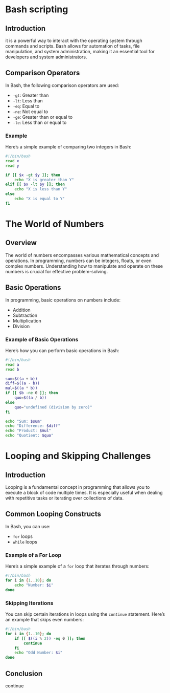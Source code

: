 # Bash scripting

## Introduction
it is a powerful way to interact with the operating system through commands and scripts. Bash allows for automation of tasks, file manipulation, and system administration, making it an essential tool for developers and system administrators.

## Comparison Operators
In Bash, the following comparison operators are used:
- `-gt`: Greater than
- `-lt`: Less than
- `-eq`: Equal to
- `-ne`: Not equal to
- `-ge`: Greater than or equal to
- `-le`: Less than or equal to

### Example
Here’s a simple example of comparing two integers in Bash:

```bash
#!/bin/bash
read x
read y

if [[ $x -gt $y ]]; then
    echo "X is greater than Y"
elif [[ $x -lt $y ]]; then
    echo "X is less than Y"
else
    echo "X is equal to Y"
fi
```

# The World of Numbers

## Overview
The world of numbers encompasses various mathematical concepts and operations. In programming, numbers can be integers, floats, or even complex numbers. Understanding how to manipulate and operate on these numbers is crucial for effective problem-solving.

## Basic Operations
In programming, basic operations on numbers include:
- Addition
- Subtraction
- Multiplication
- Division

### Example of Basic Operations
Here’s how you can perform basic operations in Bash:

```bash
#!/bin/bash
read a
read b

sum=$((a + b))
diff=$((a - b))
mul=$((a * b))
if [[ $b -ne 0 ]]; then
    quo=$((a / b))
else
    quo="undefined (division by zero)"
fi

echo "Sum: $sum"
echo "Difference: $diff"
echo "Product: $mul"
echo "Quotient: $quo"
```

# Looping and Skipping Challenges

## Introduction
Looping is a fundamental concept in programming that allows you to execute a block of code multiple times. It is especially useful when dealing with repetitive tasks or iterating over collections of data.

## Common Looping Constructs
In Bash, you can use:
- `for` loops
- `while` loops

### Example of a For Loop
Here’s a simple example of a `for` loop that iterates through numbers:

```bash
#!/bin/bash
for i in {1..10}; do
    echo "Number: $i"
done
```

### Skipping Iterations
You can skip certain iterations in loops using the `continue` statement. Here’s an example that skips even numbers:

```bash
#!/bin/bash
for i in {1..10}; do
    if [[ $((i % 2)) -eq 0 ]]; then
        continue
    fi
    echo "Odd Number: $i"
done
```

## Conclusion
continue
